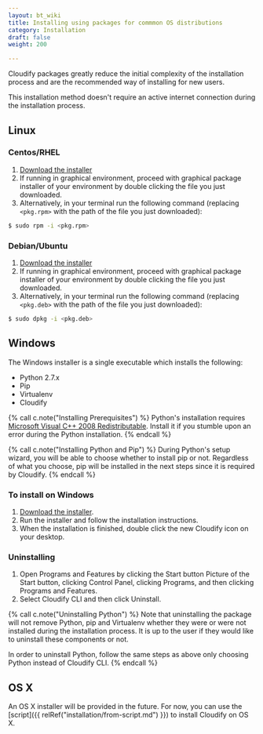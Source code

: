 ```yaml
---
layout: bt_wiki
title: Installing using packages for commmon OS distributions
category: Installation
draft: false
weight: 200

---
```


Cloudify packages greatly reduce the initial complexity of the installation process and are the recommended way of installing for new users.

This installation method doesn't require an active internet connection during
the installation process.

## Linux

### Centos/RHEL

1. [Download the installer](http://getcloudify.org/downloads/get_cloudify_3x.html)
2. If running in graphical environment, proceed with graphical package installer
of your environment by double clicking the file you just downloaded.
3. Alternatively, in your terminal run the following command (replacing `<pkg.rpm>` with
the path of the file you just downloaded):

```bash
$ sudo rpm -i <pkg.rpm>
```

### Debian/Ubuntu

1. [Download the installer](http://getcloudify.org/downloads/get_cloudify_3x.html)
2. If running in graphical environment, proceed with graphical package installer
of your environment by double clicking the file you just downloaded.
3. Alternatively, in your terminal run the following command (replacing `<pkg.deb>` with
the path of the file you just downloaded):

```bash
$ sudo dpkg -i <pkg.deb>
```

## Windows

The Windows installer is a single executable which installs the following:

* Python 2.7.x
* Pip
* Virtualenv
* Cloudify

{% call c.note("Installing Prerequisites") %}
Python's installation requires [Microsoft Visual C++ 2008 Redistributable](https://www.microsoft.com/en-us/download/details.aspx?id=29).
Install it if you stumble upon an error during the Python installation.
{% endcall %}

{% call c.note("Installing Python and Pip") %}
During Python's setup wizard, you will be able to choose whether to install pip or not.
Regardless of what you choose, pip will be installed in the next steps since it is
required by Cloudify.
{% endcall %}

### To install on Windows

1. [Download the installer](http://getcloudify.org/downloads/get_cloudify_3x.html).
2. Run the installer and follow the installation instructions.
3. When the installation is finished, double click the new Cloudify icon on your desktop.

### Uninstalling

1. Open Programs and Features by clicking the Start button Picture of the Start button,
clicking Control Panel, clicking Programs, and then clicking Programs and Features.
2. Select Cloudify CLI and then click Uninstall.

{% call c.note("Uninstalling Python") %}
Note that uninstalling the package will not remove Python, pip and Virtualenv whether
they were or were not installed during the installation process. It is up to the user if
they would like to uninstall these components or not.

In order to uninstall Python, follow the same steps as above only choosing Python
instead of Cloudify CLI.
{% endcall %}

## OS X

An OS X installer will be provided in the future. For now, you can use the [script]({{ relRef("installation/from-script.md") }}) to install Cloudify on OS X.
